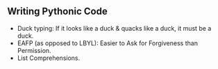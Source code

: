 
## Writing Pythonic Code

- Duck typing: If it looks like a duck & quacks like a duck, it must be a duck.
- EAFP (as opposed to LBYL): Easier to Ask for Forgiveness than Permission.
- List Comprehensions.
